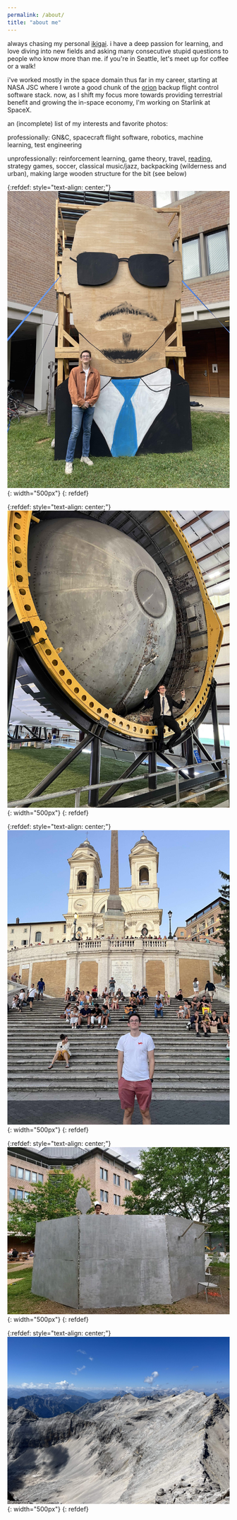 ```yaml
---
permalink: /about/
title: "about me"
---
```


always chasing my personal [ikigai](https://modelthinkers.com/mental-model/ikigai). i have a deep passion for learning, and love diving into new fields and asking many consecutive stupid questions to people who know more than me. if you're in Seattle, let's meet up for coffee or a walk!

i've worked mostly in the space domain thus far in my career, starting at NASA JSC where I wrote a good chunk of the [orion](https://en.wikipedia.org/wiki/Orion_(spacecraft)) backup flight control software stack. now, as I shift my focus more towards providing terrestrial benefit and growing the in-space economy, I'm working on Starlink at SpaceX.

an (incomplete) list of my interests and favorite photos:

professionally: GN&C, spacecraft flight software, robotics, machine learning, test engineering

unprofessionally: reinforcement learning, game theory, travel, [reading](https://www.goodreads.com/user/show/127201982-josh-holder), strategy games, soccer, classical music/jazz, backpacking (wilderness and urban), making large wooden structure for the bit (see below)

{:refdef: style="text-align: center;"}
![mrworldwide](/assets/images/mrworldwide.jpg){: width="500px"}
{: refdef}

{:refdef: style="text-align: center;"}
![rocketman](/assets/images/rocketman.jpg){: width="500px"}
{: refdef}

{:refdef: style="text-align: center;"}
![italy](/assets/images/italy.jpg){: width="500px"}
{: refdef}

{:refdef: style="text-align: center;"}
![thepot](/assets/images/thepot.jpg){: width="500px"}
{: refdef}

{:refdef: style="text-align: center;"}
![mountain](/assets/images/mountain.jpg){: width="500px"}
{: refdef}